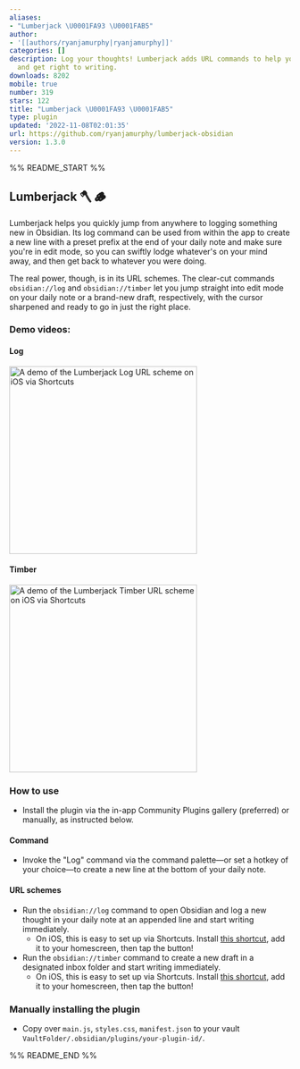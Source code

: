 ```yaml
---
aliases:
- "Lumberjack \U0001FA93 \U0001FAB5"
author:
- '[[authors/ryanjamurphy|ryanjamurphy]]'
categories: []
description: Log your thoughts! Lumberjack adds URL commands to help you axe inefficiency
  and get right to writing.
downloads: 8202
mobile: true
number: 319
stars: 122
title: "Lumberjack \U0001FA93 \U0001FAB5"
type: plugin
updated: '2022-11-08T02:01:35'
url: https://github.com/ryanjamurphy/lumberjack-obsidian
version: 1.3.0
---
```


%% README_START %%

## Lumberjack 🪓 🪵

Lumberjack helps you quickly jump from anywhere to logging something new in Obsidian. Its log command can be used from within the app to create a new line with a preset prefix at the end of your daily note and make sure you're in edit mode, so you can swiftly lodge whatever's on your mind away, and then get back to whatever you were doing.

The real power, though, is in its URL schemes. The clear-cut commands `obsidian://log` and `obsidian://timber` let you jump straight into edit mode on your daily note or a brand-new draft, respectively, with the cursor sharpened and ready to go in just the right place.

### Demo videos:

#### Log
<img src="https://user-images.githubusercontent.com/3618647/136626863-e4bb5fd0-e6d8-4341-aee4-d2a6359cc912.MP4" style="width: 24em;" alt="A demo of the Lumberjack Log URL scheme on iOS via Shortcuts">

#### Timber
<img src="https://user-images.githubusercontent.com/3618647/136626936-cafb5e96-0363-47b2-8509-b7b18cdbe158.MP4" style="width: 24em;" alt="A demo of the Lumberjack Timber URL scheme on iOS via Shortcuts">


### How to use

- Install the plugin via the in-app Community Plugins gallery (preferred) or manually, as instructed below.

#### Command

- Invoke the "Log" command via the command palette—or set a hotkey of your choice—to create a new line at the bottom of your daily note.

#### URL schemes

- Run the `obsidian://log` command to open Obsidian and log a new thought in your daily note at an appended line and start writing immediately.
  - On iOS, this is easy to set up via Shortcuts. Install [this shortcut](https://www.icloud.com/shortcuts/1efa6b9ee42242bd906884d3d8a52b92), add it to your homescreen, then tap the button! 
- Run the `obsidian://timber` command to create a new draft in a designated inbox folder and start writing immediately.
  -  On iOS, this is easy to set up via Shortcuts. Install [this shortcut](https://www.icloud.com/shortcuts/6594b965deab401e814aeeeb593b551d), add it to your homescreen, then tap the button! 

### Manually installing the plugin

- Copy over `main.js`, `styles.css`, `manifest.json` to your vault `VaultFolder/.obsidian/plugins/your-plugin-id/`.


%% README_END %%
